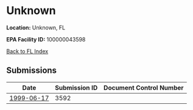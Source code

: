# Unknown

**Location:** Unknown, FL

**EPA Facility ID:** 100000043598

[Back to FL Index](../../index.md)

## Submissions

| Date | Submission ID | Document Control Number |
|------|--------------|-------------------------|
| [1999-06-17](submissions/3592.md) | 3592 |  |
